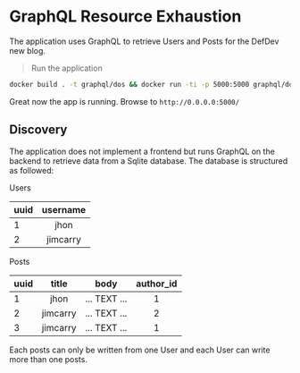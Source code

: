 # GraphQL Resource Exhaustion


The application uses GraphQL to retrieve Users and Posts for the DefDev new blog. 

> Run the application 

```sh
docker build . -t graphql/dos && docker run -ti -p 5000:5000 graphql/dos
```

Great now the app is running. Browse to `http://0.0.0.0:5000/` 

## Discovery 

The application does not implement a frontend but runs GraphQL on the backend to retrieve data from a Sqlite database. The database is structured as followed:

Users 

| uuid  |     username    |
|----------|:-------------:|
| 1 |  jhon |
| 2 |    jimcarry   |
    

Posts

| uuid  |     title    |    body    | author_id |
|----------|:-------------:|:-------------:|:-------------:|
| 1 |  jhon |... TEXT ... |1 |
| 2 |    jimcarry   | ... TEXT ... | 2 |
| 3 |    jimcarry   |... TEXT ... | 1 |


Each posts can only be written from one User and each User can write more than one posts. 

 



